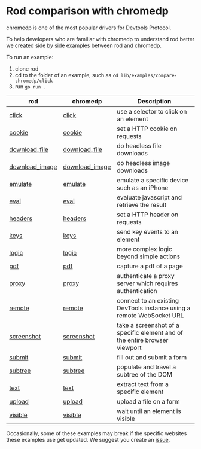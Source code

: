 # Rod comparison with chromedp

chromedp is one of the most popular drivers for Devtools Protocol.

To help developers who are familiar with chromedp to understand rod better we created side by side examples between rod and chromedp.

To run an example:

1. clone rod
2. cd to the folder of an example, such as `cd lib/examples/compare-chromedp/click`
3. run `go run .`

| rod                                | chromedp                                                                          | Description                                                                |
| ---------------------------------- | --------------------------------------------------------------------------------- | -------------------------------------------------------------------------- |
| [click](./click)                   | [click](https://github.com/chromedp/examples/blob/master/click)                   | use a selector to click on an element                                      |
| [cookie](./cookie)                 | [cookie](https://github.com/chromedp/examples/blob/master/cookie)                 | set a HTTP cookie on requests                                              |
| [download_file](./download_file)   | [download_file](https://github.com/chromedp/examples/tree/master/download_file)   | do headless file downloads                                                 |
| [download_image](./download_image) | [download_image](https://github.com/chromedp/examples/tree/master/download_image) | do headless image downloads                                                |
| [emulate](./emulate)               | [emulate](https://github.com/chromedp/examples/blob/master/emulate)               | emulate a specific device such as an iPhone                                |
| [eval](./eval)                     | [eval](https://github.com/chromedp/examples/blob/master/eval)                     | evaluate javascript and retrieve the result                                |
| [headers](./headers)               | [headers](https://github.com/chromedp/examples/blob/master/headers)               | set a HTTP header on requests                                              |
| [keys](./keys)                     | [keys](https://github.com/chromedp/examples/blob/master/keys)                     | send key events to an element                                              |
| [logic](./logic)                   | [logic](https://github.com/chromedp/examples/blob/master/logic)                   | more complex logic beyond simple actions                                   |
| [pdf](./pdf)                       | [pdf](https://github.com/chromedp/examples/tree/master/pdf)                       | capture a pdf of a page                                                    |
| [proxy](./proxy)                   | [proxy](https://github.com/chromedp/examples/tree/master/proxy)                   | authenticate a proxy server which requires authentication                  |
| [remote](./remote)                 | [remote](https://github.com/chromedp/examples/blob/master/remote)                 | connect to an existing DevTools instance using a remote WebSocket URL      |
| [screenshot](./screenshot)         | [screenshot](https://github.com/chromedp/examples/blob/master/screenshot)         | take a screenshot of a specific element and of the entire browser viewport |
| [submit](./submit)                 | [submit](https://github.com/chromedp/examples/blob/master/submit)                 | fill out and submit a form                                                 |
| [subtree](./subtree)               | [subtree](https://github.com/chromedp/examples/tree/master/subtree)               | populate and travel a subtree of the DOM                                   |
| [text](./text)                     | [text](https://github.com/chromedp/examples/blob/master/text)                     | extract text from a specific element                                       |
| [upload](./upload)                 | [upload](https://github.com/chromedp/examples/blob/master/upload)                 | upload a file on a form                                                    |
| [visible](./visible)               | [visible](https://github.com/chromedp/examples/blob/master/visible)               | wait until an element is visible                                           |

Occasionally, some of these examples may break if the specific websites these examples use get updated.
We suggest you create an [issue](https://github.com/Fromsko/rodPro/issues/new/choose).
